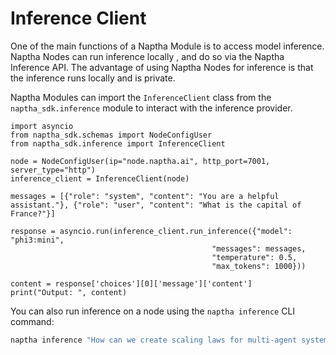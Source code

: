 # Inference Client

One of the main functions of a Naptha Module is to access model inference. Naptha Nodes can run inference locally , and do so via the Naptha Inference API. The advantage of using Naptha Nodes for inference is that the inference runs locally and is private.

Naptha Modules can import the `InferenceClient` class from the `naptha_sdk.inference` module to interact with the inference provider.


```
import asyncio
from naptha_sdk.schemas import NodeConfigUser
from naptha_sdk.inference import InferenceClient

node = NodeConfigUser(ip="node.naptha.ai", http_port=7001, server_type="http")
inference_client = InferenceClient(node)

messages = [{"role": "system", "content": "You are a helpful assistant."}, {"role": "user", "content": "What is the capital of France?"}]

response = asyncio.run(inference_client.run_inference({"model": "phi3:mini",
                                             "messages": messages,
                                             "temperature": 0.5,
                                             "max_tokens": 1000}))
                                          
content = response['choices'][0]['message']['content']
print("Output: ", content)
```

You can also run inference on a node using the `naptha inference` CLI command:

```bash
naptha inference "How can we create scaling laws for multi-agent systems?" -m "phi3:mini"
```